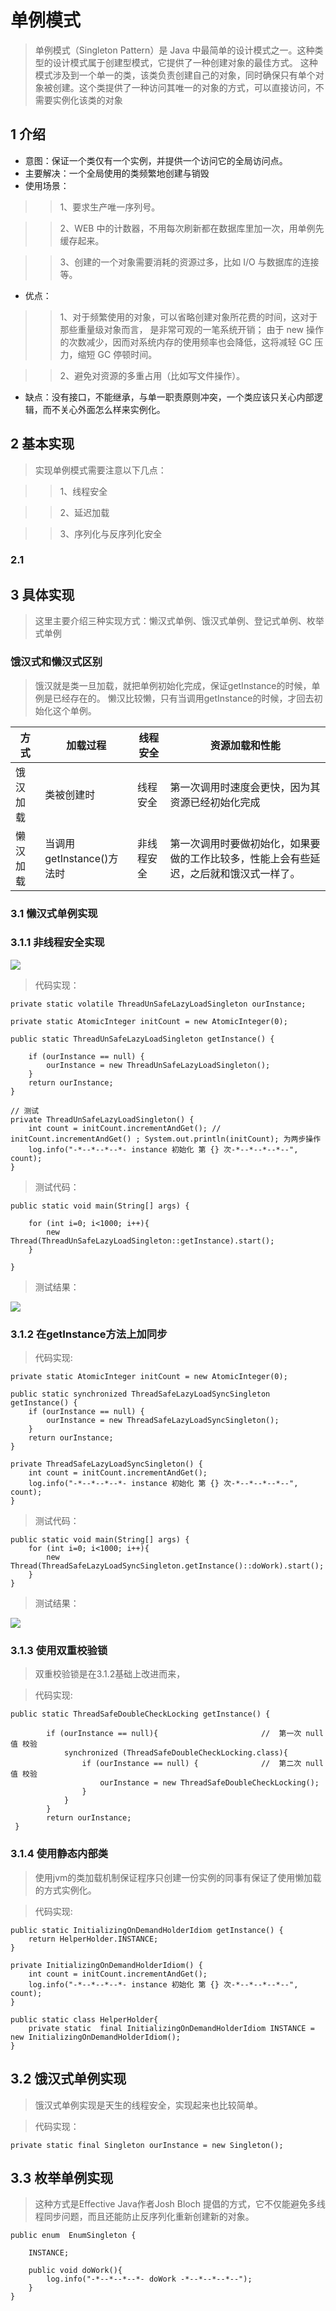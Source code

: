 # 单例模式

>单例模式（Singleton Pattern）是 Java 中最简单的设计模式之一。这种类型的设计模式属于创建型模式，它提供了一种创建对象的最佳方式。
这种模式涉及到一个单一的类，该类负责创建自己的对象，同时确保只有单个对象被创建。这个类提供了一种访问其唯一的对象的方式，可以直接访问，不需要实例化该类的对象

## 1 介绍

* 意图：保证一个类仅有一个实例，并提供一个访问它的全局访问点。
* 主要解决：一个全局使用的类频繁地创建与销毁
* 使用场景： 
>> 1、要求生产唯一序列号。 

>> 2、WEB 中的计数器，不用每次刷新都在数据库里加一次，用单例先缓存起来。 

>> 3、创建的一个对象需要消耗的资源过多，比如 I/O 与数据库的连接等。

* 优点： 
>> 1、对于频繁使用的对象，可以省略创建对象所花费的时间，这对于那些重量级对象而言，
是非常可观的一笔系统开销；
由于 new 操作的次数减少，因而对系统内存的使用频率也会降低，这将减轻 GC 压力，缩短 GC 停顿时间。

>> 2、避免对资源的多重占用（比如写文件操作）。

* 缺点：没有接口，不能继承，与单一职责原则冲突，一个类应该只关心内部逻辑，而不关心外面怎么样来实例化。

## 2 基本实现

> 实现单例模式需要注意以下几点：

>> 1、线程安全

>> 2、延迟加载

>> 3、序列化与反序列化安全

### 2.1 

## 3 具体实现

> 这里主要介绍三种实现方式：懒汉式单例、饿汉式单例、登记式单例、枚举式单例

### 饿汉式和懒汉式区别
> 饿汉就是类一旦加载，就把单例初始化完成，保证getInstance的时候，单例是已经存在的。
> 懒汉比较懒，只有当调用getInstance的时候，才回去初始化这个单例。

方式 | 加载过程 | 线程安全 | 资源加载和性能
---|---|---|---
饿汉加载 | 类被创建时 | 线程安全 | 第一次调用时速度会更快，因为其资源已经初始化完成
懒汉加载 | 当调用getInstance()方法时 | 非线程安全 | 第一次调用时要做初始化，如果要做的工作比较多，性能上会有些延迟，之后就和饿汉式一样了。

### 3.1 懒汉式单例实现


### 3.1.1 非线程安全实现

![](image/ThreadUnSafeLazyLoadSingleton.png)

> 代码实现：

    private static volatile ThreadUnSafeLazyLoadSingleton ourInstance;

    private static AtomicInteger initCount = new AtomicInteger(0);

    public static ThreadUnSafeLazyLoadSingleton getInstance() {

        if (ourInstance == null) {
            ourInstance = new ThreadUnSafeLazyLoadSingleton();
        }
        return ourInstance;
    }
    
    // 测试
    private ThreadUnSafeLazyLoadSingleton() {
        int count = initCount.incrementAndGet(); // initCount.incrementAndGet() ; System.out.println(initCount); 为两步操作
        log.info("-*--*--*--*- instance 初始化 第 {} 次-*--*--*--*--", count);
    }
    
> 测试代码：

    public static void main(String[] args) {

        for (int i=0; i<1000; i++){
            new Thread(ThreadUnSafeLazyLoadSingleton::getInstance).start();
        }

    }
    
> 测试结果：

![](image/ThreadUnSafeLazyLoadSingletonTest.png)

### 3.1.2 在getInstance方法上加同步

> 代码实现:

    private static AtomicInteger initCount = new AtomicInteger(0);

    public static synchronized ThreadSafeLazyLoadSyncSingleton getInstance() {
        if (ourInstance == null) {
            ourInstance = new ThreadSafeLazyLoadSyncSingleton();
        }
        return ourInstance;
    }

    private ThreadSafeLazyLoadSyncSingleton() {
        int count = initCount.incrementAndGet();
        log.info("-*--*--*--*- instance 初始化 第 {} 次-*--*--*--*--", count);
    }
    
> 测试代码：

    public static void main(String[] args) {
        for (int i=0; i<1000; i++){
            new Thread(ThreadSafeLazyLoadSyncSingleton.getInstance()::doWork).start();
        }
    }

> 测试结果：

![](image/ThreadSafeLazyLoadSyncSingletonTest.png)

### 3.1.3 使用双重校验锁

> 双重校验锁是在3.1.2基础上改进而来，

> 代码实现:

    public static ThreadSafeDoubleCheckLocking getInstance() {
    
            if (ourInstance == null){                       //  第一次 null值 校验
                synchronized (ThreadSafeDoubleCheckLocking.class){
                    if (ourInstance == null) {              //  第二次 null值 校验
                        ourInstance = new ThreadSafeDoubleCheckLocking();
                    }
                }
            }
            return ourInstance;
     }

### 3.1.4 使用静态内部类

> 使用jvm的类加载机制保证程序只创建一份实例的同事有保证了使用懒加载的方式实例化。

> 代码实现:

    public static InitializingOnDemandHolderIdiom getInstance() {
        return HelperHolder.INSTANCE;
    }

    private InitializingOnDemandHolderIdiom() {
        int count = initCount.incrementAndGet();
        log.info("-*--*--*--*- instance 初始化 第 {} 次-*--*--*--*--", count);
    }

    public static class HelperHolder{
        private static  final InitializingOnDemandHolderIdiom INSTANCE = new InitializingOnDemandHolderIdiom();
    }

## 3.2 饿汉式单例实现

> 饿汉式单例实现是天生的线程安全，实现起来也比较简单。

> 代码实现：
    
    private static final Singleton ourInstance = new Singleton();


## 3.3 枚举单例实现

> 这种方式是Effective Java作者Josh Bloch 提倡的方式，它不仅能避免多线程同步问题，而且还能防止反序列化重新创建新的对象。

    public enum  EnumSingleton {

        INSTANCE;
    
        public void doWork(){
            log.info("-*--*--*--*- doWork -*--*--*--*--");
        }
    }

